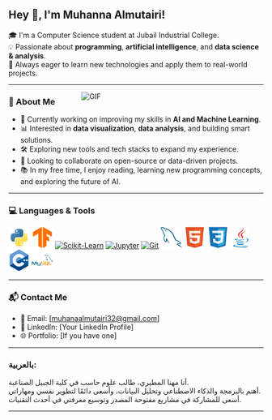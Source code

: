 ## Hey 👋, I'm Muhanna Almutairi!

🎓 I'm a Computer Science student at Jubail Industrial College.  
💡 Passionate about **programming**, **artificial intelligence**, and **data science & analysis**.  
🚀 Always eager to learn new technologies and apply them to real-world projects.

---

<img align="right" alt="GIF" src="https://raw.githubusercontent.com/rahul-jha98/rahul-jha98/main/techstack.gif" width="360px"/>

### 🧠 About Me

- 🔭 Currently working on improving my skills in **AI and Machine Learning**.
- 📊 Interested in **data visualization**, **data analysis**, and building smart solutions.
- 🛠️ Exploring new tools and tech stacks to expand my experience.
- 🤝 Looking to collaborate on open-source or data-driven projects.
- 📚 In my free time, I enjoy reading, learning new programming concepts, and exploring the future of AI.

---

### 💻 Languages & Tools

<a href="https://www.python.org/" target="_blank"><img alt="Python" height ="42px" src="https://raw.githubusercontent.com/devicons/devicon/master/icons/python/python-original.svg"></a>
<a href="https://www.tensorflow.org/" target="_blank"><img alt="TensorFlow" height="42px" src="https://raw.githubusercontent.com/devicons/devicon/master/icons/tensorflow/tensorflow-original.svg"></a>
<a href="https://scikit-learn.org/" target="_blank"><img alt="Scikit-Learn" height="42px" src="https://upload.wikimedia.org/wikipedia/commons/0/05/Scikit_learn_logo_small.svg"></a>
<a href="https://jupyter.org/" target="_blank"><img alt="Jupyter" height="42px" src="https://upload.wikimedia.org/wikipedia/commons/3/38/Jupyter_logo.svg"></a>
<a href="https://git-scm.com/" target="_blank"><img alt="Git" height="42px" src="https://www.vectorlogo.zone/logos/git-scm/git-scm-icon.svg"></a>
<a href="https://www.mysql.com/" target="_blank"><img alt="MySQL" height="42px" src="https://raw.githubusercontent.com/devicons/devicon/master/icons/mysql/mysql-original.svg"></a>
<a href="https://www.w3.org/html/" target="_blank"><img alt="HTML" height="42px" src="https://raw.githubusercontent.com/devicons/devicon/master/icons/html5/html5-original.svg"></a>
<a href="https://developer.mozilla.org/en-US/docs/Web/CSS" target="_blank"><img alt="CSS" height="42px" src="https://raw.githubusercontent.com/devicons/devicon/master/icons/css3/css3-original.svg"></a>
<a href="https://www.oracle.com/java/" target="_blank"><img alt="Java" height="42px" src="https://raw.githubusercontent.com/devicons/devicon/master/icons/java/java-original.svg"></a>
<a href="https://isocpp.org/" target="_blank"><img alt="C++" height="42px" src="https://raw.githubusercontent.com/devicons/devicon/master/icons/cplusplus/cplusplus-original.svg"></a>
<a href="https://www.sql.org/" target="_blank"><img alt="SQL" height="42px" src="https://raw.githubusercontent.com/devicons/devicon/master/icons/mysql/mysql-original-wordmark.svg"></a>

---



### 📬 Contact Me

- 📧 Email: [muhanaalmutairi32@gmail.com]  
- 💼 LinkedIn: [Your LinkedIn Profile]  
- 🌐 Portfolio: [If you have one]

---

### بالعربية:

أنا مهنا المطيري، طالب علوم حاسب في كلية الجبيل الصناعية.  
أهتم بالبرمجة والذكاء الاصطناعي وتحليل البيانات، وأسعى دائمًا لتطوير نفسي ومهاراتي.  
أسعى للمشاركة في مشاريع مفتوحة المصدر وتوسيع معرفتي في أحدث التقنيات.

---

